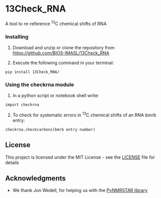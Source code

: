 # 13Check_RNA
A tool to re-reference <sup>13</sup>C chemical shifts of RNA

### Installing

1. Download and unzip or clone the repository from https://github.com/BIOS-IMASL/13Check_RNA

2. Execute the following command in your terminal:
 
```
pip install 13Check_RNA/
```

### Using the checkrna module

1. In a python script or notebook shell write:

```
import checkrna
```

2. To check for systematic errors in <sup>13</sup>C chemical shifts of an RNA bmrb entry: 
 
```
checkrna.checkcarbons(bmrb entry number)
```

## License

This project is licensed under the MIT License - see the [LICENSE](LICENSE) file for details

## Acknowledgments

* We thank Jon Wedell, for helping us with the [PyNMRSTAR library](https://github.com/uwbmrb/PyNMRSTAR)

